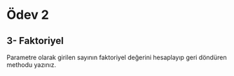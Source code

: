 # Ödev 2

## 3- Faktoriyel

Parametre olarak girilen sayının faktoriyel değerini hesaplayıp geri döndüren methodu yazınız.